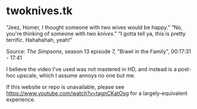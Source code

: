 # twoknives.tk
“Jeez, Homer, I thought someone with two wives would be happy.”
“No, you're thinking of someone with two *knives*.”
“I gotta tell ya, this is pretty terrific. Hahahahah, yeah!”

Source: _The Simpsons_, season 13 episode 7, "Brawl in the Family", 00:17:31 - 17:41

I believe the video I've used was not mastered in HD, and instead is a post-hoc upscale, which I assume annoys no one but me.

If this website or repo is unavailable, please see https://www.youtube.com/watch?v=tagnCKatOsg for a largely-equivalent experience.
